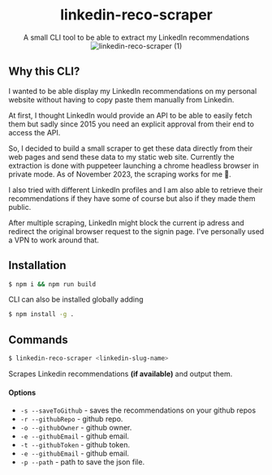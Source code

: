 <div align="center">
<h1><strong>linkedin-reco-scraper</strong></h1>

A small CLI tool to be able to extract my LinkedIn recommendations
![linkedin-reco-scraper (1)](https://github.com/myarcane/linkedin-reco-sraper/assets/1671293/90f15e98-04f0-4cab-a17e-c622a6f5057c)


</div>


## Why this CLI?

I wanted to be able display my LinkedIn recommendations on my personal website without having to copy paste them manually from Linkedin.

At first, I thought LinkedIn would provide an API to be able to easily fetch them but sadly since 2015 you need an explicit approval from their end to access the API.

So, I decided to build a small scraper to get these data directly from their web pages and send these data to my static web site. Currently the extraction is done with puppeteer launching a chrome headless browser in private mode. As of November 2023, the scraping works for me 🎉.

I also tried with different LinkedIn profiles and I am also able to retrieve their recommendations if they have some of course but also if they made them public.

After multiple scraping, LinkedIn might block the current ip adress and redirect the original browser request to the signin page. I've personally used a VPN to work around that.

## Installation

```bash
$ npm i && npm run build
```

CLI can also be installed globally adding

```bash
$ npm install -g .
```

## Commands

```bash
$ linkedin-reco-scraper <linkedin-slug-name>
```

Scrapes Linkedin recommendations **(if available)** and output them.

#### Options

- `-s --saveToGithub` - saves the recommendations on your github repos
- `-r --githubRepo` - github repo.
- `-o --githubOwner` - github owner.
- `-e --githubEmail` - github email.
- `-t --githubToken` - github token.
- `-e --githubEmail` - github email.
- `-p --path` - path to save the json file.
